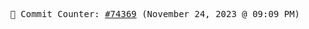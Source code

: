 <p align="center">
    <samp>
        📮 Commit Counter: <a href="https://github.com/Javascript-void0/Javascript-void0/commits/main">#74369</a> (November 24, 2023 @ 09:09 PM)
    </samp>
</p>